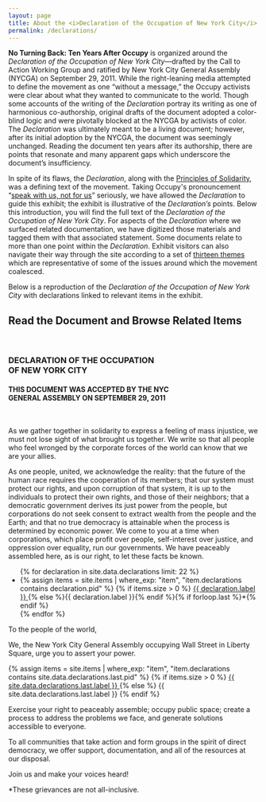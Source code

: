```yaml
---
layout: page
title: About the <i>Declaration of the Occupation of New York City</i>
permalink: /declarations/
---
```


**No Turning Back: Ten Years After Occupy** is organized around the _Declaration of the Occupation of New York City_—drafted by the Call to Action Working Group and ratified by New York City General Assembly (NYCGA) on September 29, 2011. While the right-leaning media attempted to define the movement as one “without a message,” the Occupy activists were clear about what they wanted to communicate to the world. Though some accounts of the writing of the _Declaration_ portray its writing as one of harmonious co-authorship, original drafts of the document adopted a color-blind logic and were pivotally blocked at the NYCGA by activists of color. The _Declaration_ was ultimately meant to be a living document; however, after its initial adoption by the NYCGA, the document was seemingly unchanged. Reading the document ten years after its authorship, there are points that resonate and many apparent gaps which underscore the document’s insufficiency.

In spite of its flaws, the _Declaration_, along with the [Principles of Solidarity](https://wayback.archive-it.org/6339/20130208193214/http://occupywallstreet.net/learn), was a defining text of the movement. Taking Occupy's pronouncement “[speak with us, not for us](https://wayback.archive-it.org/6339/20130208193214/http://occupywallstreet.net/learn)” seriously, we have allowed the _Declaration_ to guide this exhibit; the exhibit is illustrative of the _Declaration’s_ points. Below this introduction, you will find the full text of the _Declaration of the Occupation of New York City_. For aspects of the _Declaration_ where we surfaced related documentation, we have digitized those materials and tagged them with that associated statement. Some documents relate to more than one point within the _Declaration_. Exhibit visitors can also navigate their way through the site according to a set of [thirteen themes ](https://nyu-dss.github.io/occupy/themes/)which are representative of some of the issues around which the movement coalesced.

Below is a reproduction of the *Declaration of the Occupation of New York City* with declarations linked to relevant items in the exhibit.

## Read the Document and Browse Related Items
<br>

<div class="inline-doc">
  <h3>DECLARATION OF THE OCCUPATION<br>OF NEW YORK CITY</h3>
  <h4>THIS DOCUMENT WAS ACCEPTED BY THE NYC<br>GENERAL ASSEMBLY ON SEPTEMBER 29, 2011</h4>
  <br>
  <p>As we gather together in solidarity to express a feeling of mass injustice, we must not lose sight of what brought us together. We write so that all people who feel wronged by the corporate forces of the world can know that we are your allies.</p>

  <p>As one people, united, we acknowledge the reality: that the future of the human race requires the cooperation of its members; that our system must protect our rights, and upon corruption of that system, it is up to the individuals to protect their own rights, and those of their neighbors; that a
  democratic government derives its just power from the people, but corporations do not seek consent to extract wealth from the people and the Earth; and that no true democracy is attainable when the process is determined by economic power. We come to you at a time when corporations, which place profit over people, self-interest over justice, and oppression over equality, run our governments. We have peaceably assembled here, as is our right, to let these facts be known.</p>
  <ul>
    {% for declaration in site.data.declarations limit: 22 %}
    <li>
      {% assign items = site.items | where_exp: "item", "item.declarations contains declaration.pid" %}
      {% if items.size > 0 %}
      <a href="{{ page.url | absolute_url }}/{{ declaration.pid }}" target="_none">
        {{ declaration.label }} <i class="fas fa-external-link-square-alt"></i>
      </a>
      {% else %}{{ declaration.label }}{% endif %}{% if forloop.last %}*{% endif %}
    </li>
    {% endfor %}
  </ul>
  <p>To the people of the world,</p>

  <p>We, the New York City General Assembly occupying Wall Street in Liberty Square, urge you to assert your power.</p>

  <p>
    {% assign items = site.items | where_exp: "item", "item.declarations contains site.data.declarations.last.pid" %}
    {% if items.size > 0 %}
      <a href="{{ page.url | absolute_url }}/{{ site.data.declarations.last.pid }}" target="_none">{{ site.data.declarations.last.label }} <i class="fas fa-external-link-square-alt"></i></a>
    {% else %}
      {{ site.data.declarations.last.label }}
    {% endif %}
  </p>

  <p>Exercise your right to peaceably assemble; occupy public space; create a process to address the problems we face, and generate solutions accessible to everyone.</p>

  <p>To all communities that take action and form groups in the spirit of direct democracy, we offer support, documentation, and all of the resources at our disposal.</p>

  <p>Join us and make your voices heard!</p>

  <p>*These grievances are not all-inclusive.</p>
</div>

